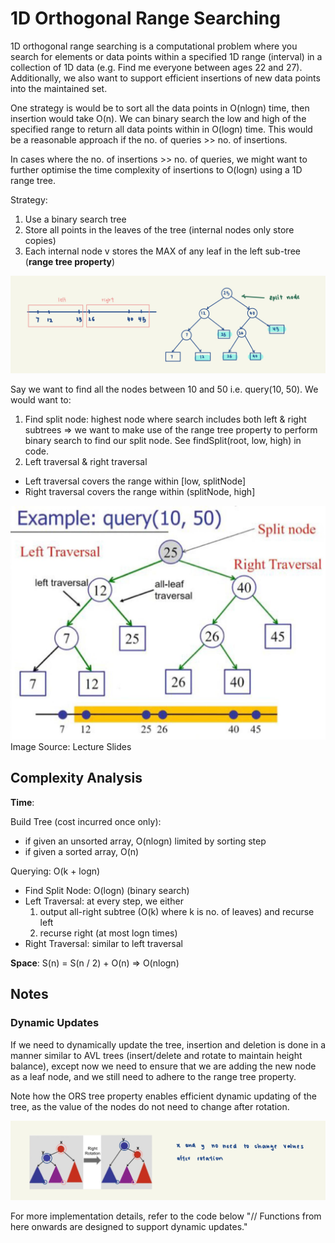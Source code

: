 # 1D Orthogonal Range Searching

1D orthogonal range searching is a computational problem where you search for elements or data points within a 
specified 1D range (interval) in a collection of 1D data (e.g. Find me everyone between ages 22 and 27). Additionally,
we also want to support efficient insertions of new data points into the maintained set.

One strategy is would be to sort all the data points in O(nlogn) time, then insertion would take O(n). We can binary 
search the low and high of the specified range to return all data points within in O(logn) time. This would be a 
reasonable approach if the no. of queries >> no. of insertions.

In cases where the no. of insertions >> no. of queries, we might want to further optimise the time complexity of
insertions to O(logn) using a 1D range tree.

Strategy:
1. Use a binary search tree
2. Store all points in the leaves of the tree (internal nodes only store copies)
3. Each internal node v stores the MAX of any leaf in the left sub-tree (**range tree property**)

![1DORS](../../../../../../docs/assets/images/1DORS.jpg)

Say we want to find all the nodes between 10 and 50 i.e. query(10, 50). We would want to:
1. Find split node: highest node where search includes both left & right subtrees
=> we want to make use of the range tree property to perform binary search to find our split node. See findSplit(root, low, high) in code. 
2. Left traversal & right traversal 
- Left traversal covers the range within [low, splitNode]
- Right traversal covers the range within (splitNode, high]

![1DORSQuery](../../../../../../docs/assets/images/1DORSQuery.jpeg)
Image Source: Lecture Slides

## Complexity Analysis
**Time**:

Build Tree (cost incurred once only): 
- if given an unsorted array, O(nlogn) limited by sorting step
- if given a sorted array, O(n)

Querying: O(k + logn)
- Find Split Node: O(logn) (binary search)
- Left Traversal: at every step, we either
    1. output all-right subtree (O(k) where k is no. of leaves) and recurse left
    2. recurse right (at most logn times)
- Right Traversal: similar to left traversal

**Space**: S(n) = S(n / 2) + O(n) => O(nlogn)

## Notes
### Dynamic Updates
If we need to dynamically update the tree, insertion and deletion is done in a manner similar to AVL trees 
(insert/delete and rotate to maintain height balance), except now we need to ensure that we are adding the new node
as a leaf node, and we still need to adhere to the range tree property. 

Note how the ORS tree property enables efficient dynamic updating of the tree, as the value of the nodes do not need 
to change after rotation. 

![1DORSDynamicUpdates](../../../../../../docs/assets/images/1DORSDynamicUpdates.jpg)

For more implementation details, refer to the code below "// Functions from here onwards are designed to support 
dynamic updates."
